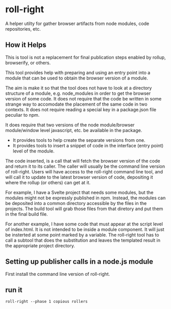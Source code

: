 # roll-right

 A helper utilty for gather browser artifacts from node modules, code repositories, etc.


## How it Helps

This is tool is not a replacement for final publication steps enabled by rollup, browserify, or others.

This tool provides help with preparing and using an entry point into a module that can be used to obtain the browser version of a module. 

The aim is make it so that the tool does not have to look at a directory structure of a module, e.g. node_modules in order to get the browser version of some code. It does not require that the code be written in some strange way to accomodate the placement of the same code in two contexts. It does not require reading a special key in a package.json file peculiar to npm.

It does require that two versions of the node module/browser module/window level javascript, etc. be available in the package.

* It provides tools to help create the separate versions from one. 
* It provides tools to insert a snippet of code in the interface (entry point) level of the module.

The code inserted, is a call that will fetch the browser version of the code and return it to its caller. The caller will usually be the command line version of roll-right. Users will have access to the roll-right command line tool, and will call it to update to the latest browser version of code, depositing it where the rollup (or others) can get at it. 

For example, I have a Svelte project that needs some modules, but the modules might not be expressly published in npm. Instead, the modules can be deposited into a common directory accessible by the files in the projects. The build tool will grab those files from that diretory and put them in the final build file.

For another example, I have some code that must appear at the script level of index.html. It is not intended to be inside a module component. It will just be insterted at some point marked by a variable. The roll-right tool has to call a subtool that does the substitution and leaves the templated result in the appropriate project directory.


## Setting up publisher calls in a node.js module

First install the command line version of roll-right.




## run it

```
roll-right --phase 1 copious rollers
```



